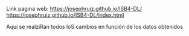 Link pagina web:
https://josephruiz.github.io/ISB4-DL/
https://josephruiz.github.io/ISB4-DL/index.html

Aquí se realziRan todos loS cambios en función de los datos obtenidos

